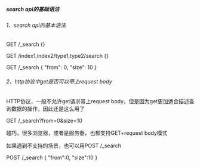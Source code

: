 #####  search api的基础语法

###### 1、search api的基本语法

GET /_search
{}

GET /index1,index2/type1,type2/search
{}

GET /_search
{
  "from": 0,
  "size": 10
}

###### 2、http协议中get是否可以带上request body

HTTP协议，一般不允许get请求带上request body，但是因为get更加适合描述查询数据的操作，因此还是这么用了

GET /_search?from=0&size=10

碰巧，很多浏览器，或者是服务器，也都支持GET+request body模式

如果遇到不支持的场景，也可以用POST /_search

POST /_search
{
  "from":0,
  "size":10
}